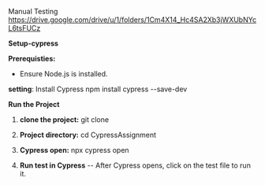 Manual Testing
https://drive.google.com/drive/u/1/folders/1Cm4X14_Hc4SA2Xb3jWXUbNYcL6tsFUCz

**Setup-cypress**

**Prerequisties:**

- Ensure Node.js is installed.

**setting**:
Install Cypress
npm install cypress --save-dev

**Run the Project**
1. **clone the project:**
   git clone <URL>
2. **Project directory:**
   cd CypressAssignment
3. **Cypress open:**
   npx cypress open

4. **Run test in Cypress** --  After Cypress opens, click on the test file to run it.


